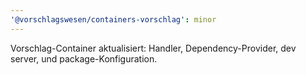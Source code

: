 ```yaml
---
'@vorschlagswesen/containers-vorschlag': minor
---
```


Vorschlag-Container aktualisiert: Handler, Dependency-Provider, dev server, und package-Konfiguration.
